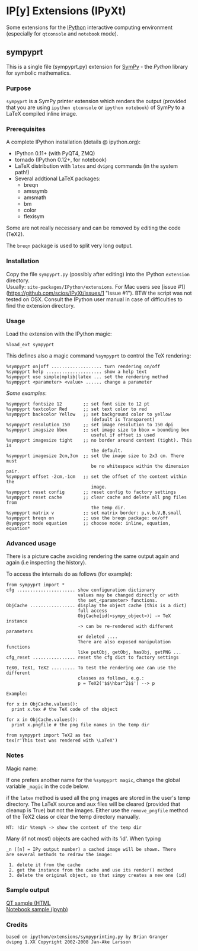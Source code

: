 IP[y] Extensions (IPyXt)
========================
Some extensions for the [IPython](http://ipython.org/ "IPython") interactive
computing environment (especially for `qtconsole` and  `notebook` mode).


## sympyprt

This is a single file (sympyprt.py) extension for 
[SymPy](http://sympy.org/en/index.html "SymPy") - the *Python* library for
symbolic mathematics. 

### Purpose
`sympyprt` is a SymPy printer extension which renders the output (provided
that you are using `ipython qtconsole` or `ipython notebook`) of SymPy to
a LaTeX compiled inline image.

### Prerequisites
A complete IPython installation (details @ ipython.org):

* IPython 0.11+ (with PyQT4, ZMQ)
* tornado (IPython 0.12+, for notebook)
* LaTeX distribution with `latex` and `dvipng` commands (in the system path!)
* Several addtional LaTeX packages: 
  * breqn
  * amssymb
  * amsmath
  * bm
  * color
  * flexisym

Some are not really necessary and can be removed by editing the code (TeX2).

The `breqn` package is used to split very long output.

### Installation
Copy the file `sympyprt.py` (possibly after editing) into the IPython 
`extension` directory.  
Usually: `site-packages/IPython/extensions`.
For Mac users see [issue #1] (https://github.com/scios/IPyXt/issues/1 "Issue #1"). BTW the script
was not tested on OSX. Consult the IPython user manual in case of difficulties to find the extension
directory.

### Usage
Load the extension with the IPython magic:

    %load_ext sympyprt
    
This defines also a magic command `%sympyprt` to control the TeX rendering: 

    %sympyprt on|off ................... turn rendering on/off
    %sympyprt help ..................... show a help text
    %sympyprt use simple|mplib|latex ... set the rendering method
    %sympyprt <parameter> <value> ...... change a parameter


*Some examples*:
    
    %sympyprt fontsize 12        ;; set font size to 12 pt
    %sympyprt textcolor Red      ;; set text color to red
    %sympyprt backcolor Yellow   ;; set background color to yellow
                                    (default is Transparent)
    %sympyprt resolution 150     ;; set image resolution to 150 dpi
    %sympyprt imagsize bbox      ;; set image size to bbox = bounding box
                                    useful if offset is used
    %sympyprt imagesize tight    ;; no border around content (tight). This is
                                    the default.
    %sympyprt imagesize 2cm,3cm  ;; set the image size to 2x3 cm. There must
                                    be no whitespace within the dimension pair.
    %sympyprt offset -2cm,-1cm   ;; set the offset of the content within the
                                    image.
    %sympyprt reset config       ;; reset config to factory settings
    %sympyprt reset cache        ;; clear cache and delete all png files from
                                    the temp dir.
    %sympyprt matrix v           ;; set matrix border: p,v,b,V,B,small
    %sympyprt breqn on           ;; use the breqn package: on/off
    @sympyprt mode equation      ;; choose mode: inline, equation, equation*   


### Advanced usage
There is a picture cache avoiding rendering the same output again and again 
(i.e inspecting the history).

To access the internals do as follows (for example):

    from sympyprt import *
    cfg ...................... show configuration dictionary
                               values may be changed directly or with
                               the set_<parameter> functions.
    ObjCache ................. display the object cache (this is a dict)
                               full access
                               ObjCache[id(<sympy_object>)] -> TeX instance
                               -> can be re-rendered with different parameters
                               or deleted ....
                               There are also exposed manipulation functions
                               like putObj, getObj, hasObj, getPNG ...
    cfg_reset ................ reset the cfg dict to factory settings

    TeX0, TeX1, TeX2 ......... To test the rendering one can use the different
                               classes as follows, e.g.:
                               p = TeX2('$$\hbar^2$$') --> p

    Example:

    for x in ObjCache.values():
      print x.tex # the TeX code of the object

    for x in ObjCache.values():
      print x.pngfile # the png file names in the temp dir

    from sympyprt import TeX2 as tex
    tex(r'This text was rendered with \LaTeX')


### Notes
Magic name:

If one prefers another name for the `%sympyprt magic`, change the global
variable `_magic` in the code below.

if the `latex` method is used all the png images are stored in the
user's temp directory. The LaTeX source and aux files will be cleared
(provided that cleanup is True) but not the images. Either use the 
`remove_pngfile` method of the TeX2 class or clear the temp directory manually.

    NT: !dir %temp% -> show the content of the temp dir
    
Many (if not most) objects are cached with its 'id'. When typing

    _n ([n] = IPy output number) a cached image will be shown. There
    are several methods to redraw the image:
    
     1. delete it from the cache
     2. get the instance from the cache and use its render() method
     3. delete the original object, so that simpy creates a new one (id)


### Sample output
[QT sample (HTML](http://edu.scios.ch/sympy/qt_sample_sympy.html)  
[Notebook sample (ipynb)](http://edu.scios.ch/sympy/nb_sample_sympy.ipynb) 


### Credits
    based on ipython/extensions/sympyprinting.py by Brian Granger  
    dvipng 1.XX Copyright 2002-2008 Jan-Ake Larsson

